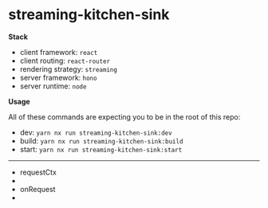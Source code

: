 # streaming-kitchen-sink

**Stack**

- client framework: `react`
- client routing: `react-router`
- rendering strategy: `streaming`
- server framework: `hono`
- server runtime: `node`

**Usage**

All of these commands are expecting you to be in the root of this repo:

- dev: `yarn nx run streaming-kitchen-sink:dev`
- build: `yarn nx run streaming-kitchen-sink:build`
- start: `yarn nx run streaming-kitchen-sink:start`

---

- requestCtx
-
- onRequest
-
